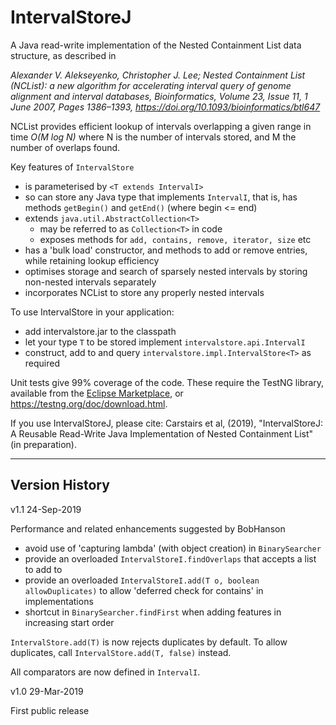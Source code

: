 # IntervalStoreJ

A Java read-write implementation of the Nested Containment List data structure, as described in
  
_Alexander V. Alekseyenko, Christopher J. Lee; Nested Containment List (NCList): a new algorithm for accelerating interval query of genome alignment and interval databases, Bioinformatics, Volume 23, Issue 11, 1 June 2007, Pages 1386–1393, https://doi.org/10.1093/bioinformatics/btl647_

NCList provides efficient lookup of intervals overlapping a given range in time _O(M log N)_ where N is the number of intervals stored, and M the number of overlaps found.

Key features of `IntervalStore`
* is parameterised by `<T extends IntervalI>`
* so can store any Java type that implements `IntervalI`, that is, has methods `getBegin()` and `getEnd()` (where begin <= end)
* extends `java.util.AbstractCollection<T>`
    - may be referred to as `Collection<T>` in code
    - exposes methods for `add, contains, remove, iterator, size` etc
* has a 'bulk load' constructor, and methods to add or remove entries, while retaining lookup efficiency
* optimises storage and search of sparsely nested intervals by storing non-nested intervals separately
* incorporates NCList to store any properly nested intervals

To use IntervalStore in your application:
* add intervalstore.jar to the classpath
* let your type `T` to be stored implement `intervalstore.api.IntervalI`
* construct, add to and query `intervalstore.impl.IntervalStore<T>` as required

Unit tests give 99% coverage of the code. 
These require the TestNG library, available from the [Eclipse Marketplace](https://marketplace.eclipse.org/content/testng-eclipse), 
or <https://testng.org/doc/download.html>.

If you use IntervalStoreJ, please cite:
Carstairs et al, (2019), "IntervalStoreJ: A Reusable Read-Write Java Implementation of Nested Containment List" (in preparation).


------------------------------------------------------------


## Version History
v1.1 24-Sep-2019 

Performance and related enhancements suggested by BobHanson
* avoid use of 'capturing lambda' (with object creation) in `BinarySearcher`
* provide an overloaded `IntervalStoreI.findOverlaps` that accepts a list to add to
* provide an overloaded `IntervalStoreI.add(T o, boolean allowDuplicates)` to allow 'deferred check for contains' in implementations
* shortcut in `BinarySearcher.findFirst` when adding features in increasing start order

`IntervalStore.add(T)` is now rejects duplicates by default. To allow duplicates, call `IntervalStore.add(T, false)` instead.
 
All comparators are now defined in `IntervalI`.

v1.0 29-Mar-2019

First public release
